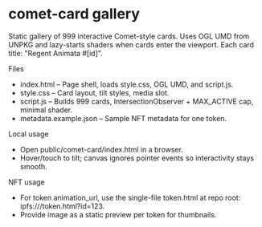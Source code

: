 # comet-card gallery

Static gallery of 999 interactive Comet-style cards. Uses OGL UMD from UNPKG and lazy-starts shaders when cards enter the viewport. Each card title: "Regent Animata #[id]".

Files
- index.html – Page shell, loads style.css, OGL UMD, and script.js.
- style.css – Card layout, tilt styles, media slot.
- script.js – Builds 999 cards, IntersectionObserver + MAX_ACTIVE cap, minimal shader.
- metadata.example.json – Sample NFT metadata for one token.

Local usage
- Open public/comet-card/index.html in a browser.
- Hover/touch to tilt; canvas ignores pointer events so interactivity stays smooth.

NFT usage
- For token animation_url, use the single-file token.html at repo root: ipfs://<CID>/token.html?id=123.
- Provide image as a static preview per token for thumbnails.
